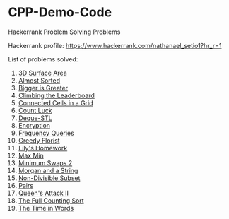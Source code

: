 # CPP-Demo-Code

Hackerrank Problem Solving Problems

Hackerrank profile: https://www.hackerrank.com/nathanael_setio1?hr_r=1

List of problems solved:
1. [3D Surface Area](https://www.hackerrank.com/challenges/3d-surface-area/problem?h_r=profile)
2. [Almost Sorted](https://www.hackerrank.com/challenges/almost-sorted/problem?h_r=profile)
3. [Bigger is Greater](https://www.hackerrank.com/challenges/bigger-is-greater?h_r=profile)
4. [Climbing the Leaderboard](https://www.hackerrank.com/challenges/climbing-the-leaderboard?h_r=profile)
5. [Connected Cells in a Grid](https://www.hackerrank.com/challenges/connected-cell-in-a-grid/problem?h_r=profile)
6. [Count Luck](https://www.hackerrank.com/challenges/count-luck/problem?h_r=profile)
7. [Deque-STL](https://www.hackerrank.com/challenges/deque-stl/problem?h_r=profile)
8. [Encryption](https://www.hackerrank.com/challenges/encryption/problem?h_r=profile)
9. [Frequency Queries](https://www.hackerrank.com/challenges/frequency-queries/problem?h_r=profile)
10. [Greedy Florist](https://www.hackerrank.com/challenges/greedy-florist/problem?h_r=profile)
11. [Lily's Homework](https://www.hackerrank.com/challenges/lilys-homework/problem?h_r=profile)
12. [Max Min](https://www.hackerrank.com/challenges/angry-children/problem?h_r=profile)
13. [Minimum Swaps 2](https://www.hackerrank.com/challenges/minimum-swaps-2/problem?h_r=profile)
14. [Morgan and a String](https://www.hackerrank.com/challenges/morgan-and-a-string/problem?h_r=profile)
15. [Non-Divisible Subset](https://www.hackerrank.com/challenges/non-divisible-subset/problem?h_r=profile)
16. [Pairs](https://www.hackerrank.com/challenges/pairs/problem?h_r=profile)
17. [Queen's Attack II](https://www.hackerrank.com/challenges/queens-attack-2/problem?h_r=profile)
18. [The Full Counting Sort](https://www.hackerrank.com/challenges/countingsort4/problem?h_r=profile)
19. [The Time in Words](https://www.hackerrank.com/challenges/the-time-in-words/problem?h_r=profile)
